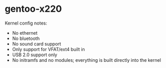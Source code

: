 # gentoo-x220

Kernel config notes:
- No ethernet
- No bluetooth
- No sound card support
- Only support for VFAT/ext4 built in
- USB 2.0 support only
- No initramfs and no modules; everything is built directly into the kernel

